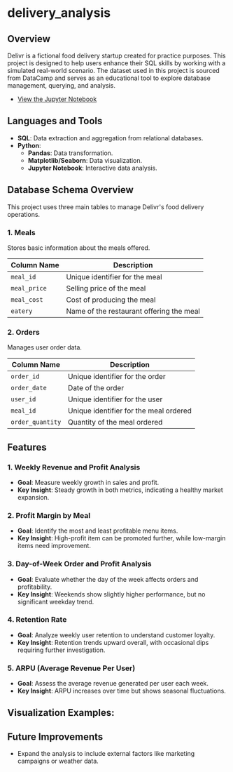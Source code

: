 # delivery_analysis

## Overview

Delivr is a fictional food delivery startup created for practice purposes. This project is designed to help users enhance their SQL skills by working with a simulated real-world scenario. The dataset used in this project is sourced from DataCamp and serves as an educational tool to explore database management, querying, and analysis. 
- [View the Jupyter Notebook](https://github.com/kensuke0529/delivery_analysis/blob/main/csv_file/visualization.ipynb)

## Languages and Tools

- **SQL**: Data extraction and aggregation from relational databases.
- **Python**:
  - **Pandas**: Data transformation.
  - **Matplotlib/Seaborn**: Data visualization.
  - **Jupyter Notebook**: Interactive data analysis.

## Database Schema Overview

This project uses three main tables to manage Delivr's food delivery operations.

### 1. Meals
Stores basic information about the meals offered.

| Column Name   | Description                   |
|---------------|-------------------------------|
| `meal_id`     | Unique identifier for the meal |
| `meal_price`  | Selling price of the meal      |
| `meal_cost`   | Cost of producing the meal     |
| `eatery`      | Name of the restaurant offering the meal |


### 2. Orders
Manages user order data.

| Column Name       | Description                     |
|-------------------|---------------------------------|
| `order_id`        | Unique identifier for the order |
| `order_date`      | Date of the order               |
| `user_id`         | Unique identifier for the user  |
| `meal_id`         | Unique identifier for the meal ordered |
| `order_quantity`  | Quantity of the meal ordered    |

## Features

### 1. **Weekly Revenue and Profit Analysis**
- **Goal**: Measure weekly growth in sales and profit.
- **Key Insight**: Steady growth in both metrics, indicating a healthy market expansion.

### 2. **Profit Margin by Meal**
- **Goal**: Identify the most and least profitable menu items.
- **Key Insight**: High-profit item can be promoted further, while low-margin items need improvement.

### 3. **Day-of-Week Order and Profit Analysis**
- **Goal**: Evaluate whether the day of the week affects orders and profitability.
- **Key Insight**: Weekends show slightly higher performance, but no significant weekday trend.

### 4. **Retention Rate**
- **Goal**: Analyze weekly user retention to understand customer loyalty.
- **Key Insight**: Retention trends upward overall, with occasional dips requiring further investigation.

### 5. **ARPU (Average Revenue Per User)**
- **Goal**: Assess the average revenue generated per user each week.
- **Key Insight**: ARPU increases over time but shows seasonal fluctuations.

## Visualization Examples:

## Future Improvements
- Expand the analysis to include external factors like marketing campaigns or weather data.

